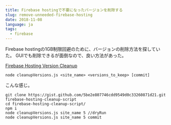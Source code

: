 ```yaml
---
title: Firebase hostingで不要になったバージョンを削除する
slug: remove-unneeded-firebase-hosting
date: 2018-11-08
language: ja
tags:
  - firebase
---
```


Firebase hostingの1GB制限回避のために、バージョンの削除方法を探していた。
GUIでも削除できるが面倒なので、良い方法があった。

[Firebase Hosting Version Cleanup](https://gist.github.com/mbleigh/5be2e807746cdd9549d0c33260871d21)
```
node cleanupVersions.js <site_name> <versions_to_keep> [commit]
```

こんな感じ。
```
git clone https://gist.github.com/5be2e807746cdd9549d0c33260871d21.git firebase-hosting-cleanup-script
cd firebase-hosting-cleanup-script/
npm i
node cleanupVersions.js site_name 5 //dryRun
node cleanupVersions.js site_name 5 commit
```
